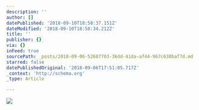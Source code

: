 ```yaml
---
description: ''
author: []
datePublished: '2018-09-10T18:58:37.151Z'
dateModified: '2018-09-10T18:58:34.212Z'
title: ''
publisher: {}
via: {}
inFeed: true
sourcePath: _posts/2018-09-06-52687703-36dd-41da-af44-967c638baf7d.md
starred: false
datePublishedOriginal: '2018-09-06T17:51:05.717Z'
_context: 'http://schema.org'
_type: Article

---
```

![](https://the-grid-user-content.s3-us-west-2.amazonaws.com/4260361f-3c41-4767-afd9-afe7dc6e09bc.jpg)
